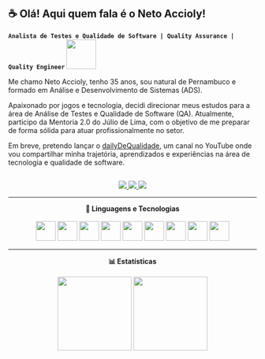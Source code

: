 ## ☕ Olá! Aqui quem fala é o Neto Accioly!
**`Analista de Testes e Qualidade de Software | Quality Assurance | Quality Engineer`**  <img src="https://media0.giphy.com/media/v1.Y2lkPTc5MGI3NjExaHZ1NWNjY2Rjd2JqM3FnaGc1anpuNno5b2JweWk1YnB4cjB0dnQyayZlcD12MV9pbnRlcm5hbF9naWZfYnlfaWQmY3Q9cw/Dv6xy4bREFlQ8fOkjV/giphy.gif" width="60">

Me chamo Neto Accioly, tenho 35 anos, sou natural de Pernambuco e formado em Análise e Desenvolvimento de Sistemas (ADS).

Apaixonado por jogos e tecnologia, decidi direcionar meus estudos para a área de Análise de Testes e Qualidade de Software (QA). Atualmente, participo da Mentoria 2.0 do Júlio de Lima, com o objetivo de me preparar de forma sólida para atuar profissionalmente no setor.

Em breve, pretendo lançar o [dailyDeQualidade](https://www.youtube.com/channel/UCYhLRyJuBLpqvb4hV1wiAbA), um canal no YouTube onde vou compartilhar minha trajetória, aprendizados e experiências na área de tecnologia e qualidade de software.

##

<p align="center">
  <a href="https://www.youtube.com/@netoaccioly?sub_confirmation=1" target="_blank">
    <img src="https://img.shields.io/badge/YouTube-FF0000?style=for-the-badge&logo=youtube&logoColor=white">
  </a>
  <a href="mailto:lindemiraccioly@gmail.com">
    <img src="https://img.shields.io/badge/-Gmail-D14836?style=for-the-badge&logo=gmail&logoColor=white">
  </a>
  <a href="https://www.linkedin.com/in/lindemir-accioly-neto-/" target="_blank">
    <img src="https://img.shields.io/badge/-LinkedIn-0077B5?style=for-the-badge&logo=linkedin&logoColor=white">
  </a>
</p>

---

<p align="center">
  <strong>🤖 Linguagens e Tecnologias</strong><br/><br/>

  <img src="https://cdn.jsdelivr.net/gh/devicons/devicon@latest/icons/vscode/vscode-original-wordmark.svg" width="40px" />
  <img src="https://cdn.jsdelivr.net/gh/devicons/devicon@latest/icons/html5/html5-original.svg" width="40px" />
  <img src="https://cdn.jsdelivr.net/gh/devicons/devicon@latest/icons/css3/css3-original.svg" width="40px" />
  <img src="https://cdn.jsdelivr.net/gh/devicons/devicon@latest/icons/javascript/javascript-original.svg" width="40px" />
  <img src="https://cdn.jsdelivr.net/gh/devicons/devicon@latest/icons/typescript/typescript-original.svg" width="40px" />
  <img src="https://cdn.jsdelivr.net/gh/devicons/devicon@latest/icons/git/git-original.svg" width="40px" />
  <img src="https://cdn.jsdelivr.net/gh/devicons/devicon@latest/icons/mysql/mysql-original.svg" width="40px" />
  <img src="https://cdn.jsdelivr.net/gh/devicons/devicon@latest/icons/postman/postman-original.svg" width="40px" />
  <img src="https://cdn.jsdelivr.net/gh/devicons/devicon@latest/icons/insomnia/insomnia-original.svg" width="40px" />
</p>

---

<p align="center">
  <strong>📊 Estatísticas</strong><br/><br/>
  <img height="150" src="https://github-readme-stats.vercel.app/api?username=Neto-Accioly&show_icons=true&theme=tokyonight&include_all_commits=true&locale=pt-br" />
  <img height="150" src="https://github-readme-stats.vercel.app/api/top-langs/?username=Neto-Accioly&theme=tokyonight&layout=compact&custom_title=Tecnologias&langs_count=9" />
</p>
